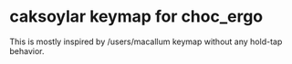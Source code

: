 # caksoylar keymap for choc_ergo

This is mostly inspired by /users/macallum keymap without any hold-tap behavior.

